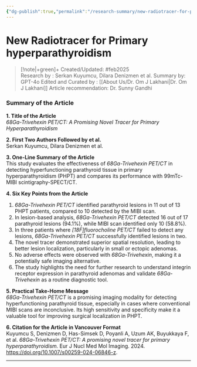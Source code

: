 ```yaml
---
{"dg-publish":true,"permalink":"/research-summary/new-radiotracer-for-primary-hyperparathyroidism/"}
---
```



<script data-goatcounter="https://endocrinologyindia.goatcounter.com/count" async src="//gc.zgo.at/count.js"></script>


# New Radiotracer for Primary hyperparathyroidism

> [!note|+green]+ Created/Updated: #feb2025  
> Research by : Serkan Kuyumcu, Dilara Denizmen et al.
> Summary by: GPT-4o
> Edited and Curated by : [[About Us/Dr. Om J Lakhani\|Dr. Om J Lakhani]]
> Article recommendation: Dr. Sunny Gandhi

### Summary of the Article

**1. Title of the Article**  
*68Ga-Trivehexin PET/CT: A Promising Novel Tracer for Primary Hyperparathyroidism*

**2. First Two Authors Followed by et al.**  
Serkan Kuyumcu, Dilara Denizmen et al.

**3. One-Line Summary of the Article**  
This study evaluates the effectiveness of *68Ga-Trivehexin PET/CT* in detecting hyperfunctioning parathyroid tissue in primary hyperparathyroidism (PHPT) and compares its performance with 99mTc-MIBI scintigraphy-SPECT/CT.

**4. Six Key Points from the Article**  
1. *68Ga-Trivehexin PET/CT* identified parathyroid lesions in 11 out of 13 PHPT patients, compared to 10 detected by the MIBI scan.  
2. In lesion-based analysis, *68Ga-Trivehexin PET/CT* detected 16 out of 17 parathyroid lesions (94.1%), while MIBI scan identified only 10 (58.8%).  
3. In three patients where *[18F]fluorocholine PET/CT* failed to detect any lesions, *68Ga-Trivehexin PET/CT* successfully identified lesions in two.  
4. The novel tracer demonstrated superior spatial resolution, leading to better lesion localization, particularly in small or ectopic adenomas.  
5. No adverse effects were observed with *68Ga-Trivehexin*, making it a potentially safe imaging alternative.  
6. The study highlights the need for further research to understand integrin receptor expression in parathyroid adenomas and validate *68Ga-Trivehexin* as a routine diagnostic tool.

**5. Practical Take-Home Message**  
*68Ga-Trivehexin PET/CT* is a promising imaging modality for detecting hyperfunctioning parathyroid tissue, especially in cases where conventional MIBI scans are inconclusive. Its high sensitivity and specificity make it a valuable tool for improving surgical localization in PHPT.

**6. Citation for the Article in Vancouver Format**  
Kuyumcu S, Denizmen D, Has-Simsek D, Poyanli A, Uzum AK, Buyukkaya F, et al. *68Ga-Trivehexin PET/CT: A promising novel tracer for primary hyperparathyroidism.* Eur J Nucl Med Mol Imaging. 2024. https://doi.org/10.1007/s00259-024-06846-z.

---

